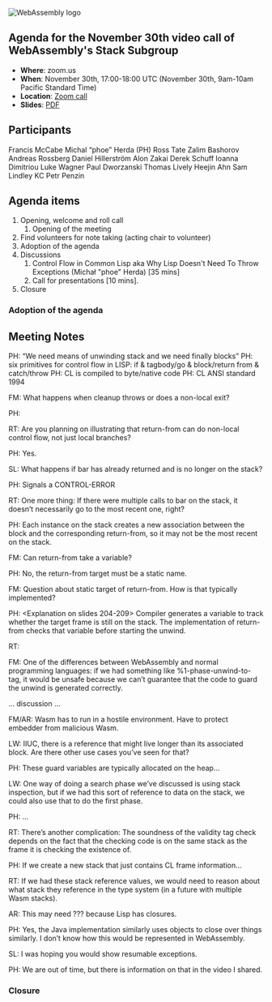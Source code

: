 ![WebAssembly logo](/images/WebAssembly.png)

## Agenda for the November 30th video call of WebAssembly's Stack Subgroup

- **Where**: zoom.us
- **When**: November 30th, 17:00-18:00 UTC (November 30th, 9am-10am Pacific Standard Time)
- **Location**: [Zoom call](https://zoom.us/j/91846860726?pwd=NVVNVmpvRVVFQkZTVzZ1dTFEcXgrdz09)
- **Slides**: [PDF](presentations/2020-11-30-herda-control-flow-in-common-lisp.pdf)

## Participants

Francis McCabe
Michal “phoe” Herda (PH)
Ross Tate
Zalim Bashorov
Andreas Rossberg
Daniel Hillerström
Alon Zakai
Derek Schuff
Ioanna Dimitriou
Luke Wagner
Paul Dworzanski
Thomas Lively
Heejin Ahn
Sam Lindley
KC
Petr Penzin


## Agenda items

1. Opening, welcome and roll call
    1. Opening of the meeting
1. Find volunteers for note taking (acting chair to volunteer)
1. Adoption of the agenda
1. Discussions
   1. Control Flow in Common Lisp aka Why Lisp Doesn't Need To Throw Exceptions (Michał "phoe" Herda) [35 mins]
   1. Call for presentations [10 mins].
1. Closure

### Adoption of the agenda

## Meeting Notes

PH: “We need means of unwinding stack and we need finally blocks”
PH: six primitives for control flow in LISP: if & tagbody/go & block/return from & catch/throw
PH: CL is compiled to byte/native code
PH: CL ANSI standard 1994

FM: What happens when cleanup throws or does a non-local exit?

PH: <missed this>

RT: Are you planning on illustrating that return-from can do non-local control flow, not just local branches?

PH: Yes.

SL: What happens if bar has already returned and is no longer on the stack?

PH: Signals a CONTROL-ERROR

RT: One more thing: If there were multiple calls to bar on the stack, it doesn’t necessarily go to the most recent one, right?

PH: Each instance on the stack creates a new association between the block and the corresponding return-from, so it may not be the most recent on the stack.

FM: Can return-from take a variable?

PH: No, the return-from target must be a static name.

FM: Question about static target of return-from. How is that typically implemented?

PH: <Explanation on slides 204-209> Compiler generates a variable to track whether the target frame is still on the stack. The implementation of return-from checks that variable before starting the unwind.

RT: <confirms understanding>

FM: One of the differences between WebAssembly and normal programming languages: if we had something like %1-phase-unwind-to-tag, it would be unsafe because we can’t guarantee that the code to guard the unwind is generated correctly.

… discussion …

FM/AR: Wasm has to run in a hostile environment. Have to protect embedder from malicious Wasm.

LW: IIUC, there is a reference that might live longer than its associated block. Are there other use cases you’ve seen for that?

PH: These guard variables are typically allocated on the heap...

LW: One way of doing a search phase we’ve discussed is using stack inspection, but if we had this sort of reference to data on the stack, we could also use that to do the first phase.

PH: …

RT: There’s another complication: The soundness of the validity tag check depends on the fact that the checking code is on the same stack as the frame it is checking the existence of.

PH: If we create a new stack that just contains CL frame information…

RT: If we had these stack reference values, we would need to reason about what stack they reference in the type system (in a future with multiple Wasm stacks).

AR: This may need ??? because Lisp has closures.

PH: Yes, the Java implementation similarly uses objects to close over things similarly. I don’t know how this would be represented in WebAssembly.

SL: I was hoping you would show resumable exceptions.

PH: We are out of time, but there is information on that in the video I shared.


### Closure

